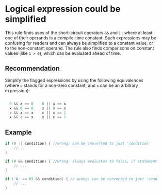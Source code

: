 # Logical expression could be simplified
This rule finds uses of the short-circuit operators `&&` and `||` where at least one of their operands is a compile-time constant. Such expressions may be confusing for readers and can always be simplified to a constant value, or to the non-constant operand. The rule also finds comparisons on constant values (like `1 > 0`), which can be evaluated ahead of time.


## Recommendation
Simplify the flagged expressions by using the following equivalences (where `c` stands for a non-zero constant, and `x` can be an arbitrary expression):

```cpp

  0 && x == 0    0 || x == x
  x && 0 == 0    x || 0 == x
  c && x == x    c || x == 1
  x && c == x    x || c == 1

```

## Example

```cpp
if (0 || condition) { //wrong: can be converted to just 'condition'
	//...
}

if (0 && condition) { //wrong: always evaluates to false, if statement can be removed
	// ...
}

if ('A' == 65 && condition) { // wrong: can be converted to just 'condition'
	// ...
}

```
